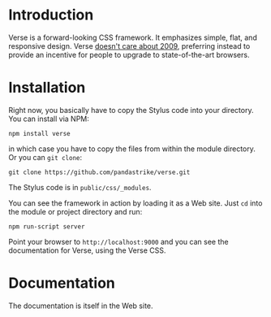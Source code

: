 # Introduction

Verse is a forward-looking CSS framework. It emphasizes simple, flat, and responsive design. Verse [doesn't care about 2009](./public/chapters/A1-older-browsers.md), preferring instead to provide an incentive for people to upgrade to state-of-the-art browsers.

# Installation

Right now, you basically have to copy the Stylus code into your directory. You can install via NPM:

    npm install verse

in which case you have to copy the files from within the module directory. Or you can `git clone`:

    git clone https://github.com/pandastrike/verse.git

The Stylus code is in `public/css/_modules`.

You can see the framework in action by loading it as a Web site. Just `cd` into the module or project directory and run:

    npm run-script server

Point your browser to `http://localhost:9000` and you can see the documentation for Verse, using the Verse CSS.

# Documentation

The documentation is itself in the Web site.